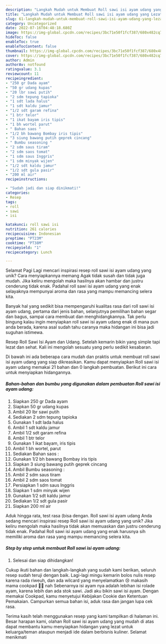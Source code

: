 ```yaml
---
description: "Langkah Mudah untuk Membuat Roll sawi isi ayam udang yang Lezat, Mantap"
title: "Langkah Mudah untuk Membuat Roll sawi isi ayam udang yang Lezat, Mantap"
slug: 61-langkah-mudah-untuk-membuat-roll-sawi-isi-ayam-udang-yang-lezat-mantap
category: Uncategorized
date: 2022-07-16T04:48:18.680Z
image: https://img-global.cpcdn.com/recipes/3bc71e50f1fcf387/680x482cq70/roll-sawi-isi-ayam-udang-foto-resep-utama.jpg
hideToc: false
enableToc: true
enableTocContent: false
thumbnail: https://img-global.cpcdn.com/recipes/3bc71e50f1fcf387/680x482cq70/roll-sawi-isi-ayam-udang-foto-resep-utama.jpg
cover: https://img-global.cpcdn.com/recipes/3bc71e50f1fcf387/680x482cq70/roll-sawi-isi-ayam-udang-foto-resep-utama.jpg
author: Admin
authorAv: notfound
ratingvalue: 3.1
reviewcount: 11
recipeingredient:
- "250 gr Dada ayam"
- "50 gr udang kupas"
- "20 lbr sawi putih"
- "2 sdm tepung tapioka"
- "1 sdt lada halus"
- "1 sdt kaldu jamur"
- "1/2 sdt garam refina"
- "1 btr telor"
- "1 ikat bayam iris tipis"
- "1 bh wortel parut"
- " Bahan saos "
- "1/2 bh bawang Bombay iris tipis"
- "3 siung bawang putih geprek cincang"
- " Bumbu seasoning "
- "2 sdm saus tiram"
- "2 sdm saos tomat"
- "1 sdm saus Inggris"
- "1 sdm minyak wijen"
- "1/2 sdt kaldu jamur"
- "1/2 sdt gula pasir"
- "200 ml air"
recipeinstructions:

- "Sudah jadi dan siap dinikmati!"
categories:
- Resep
tags:
- roll
- sawi
- isi

katakunci: roll sawi isi 
nutrition: 261 calories
recipecuisine: Indonesian
preptime: "PT23M"
cooktime: "PT38M"
recipeyield: "1"
recipecategory: Lunch

---
```



Selamat Pagi Lagi mencari inspirasi resep roll sawi isi ayam udang yang unik? Cara menyiapkannya memang Agak tidak susah dan tidak juga mudah. Jika keliru mengolah maka hasilnya akan hambar dan justru cenderung tidak enak. Padahal roll sawi isi ayam udang yang enak selayaknya mempunyai aroma dan rasa yang mampu memancing selera kita.


Banyak hal yang sedikit bisa mempengaruhi kualitas rasa dari roll sawi isi ayam udang, pertama dari jenis bahan, selanjutnya pemilihan bahan segar dan bagus, sampai cara membuat dan menghidangkannya. Tak perlu bingung kalau ingin menyiapkan roll sawi isi ayam udang enak di mana pun anda berada, karena asal sudah tahu caranya maka hidangan ini bisa jadi suguhan istimewa.

Resep Roll Sawi Isi Ayam dan Udang. Setelah kemarin bikin yang simple tapi lezat dan sehat. Kali ini mengolah sesuatu yang perlu sedikit kesabaran.


Di bawah ini ada beberapa cara mudah dan praktis untuk membuat roll sawi isi ayam udang yang siap dikreasikan. Kamu dapat menyiapkan Roll sawi isi ayam udang memakai 21 bahan dan 0 langkah pembuatan. Berikut ini cara untuk menyiapkan hidangannya.

<!--inarticleads1-->

##### Bahan-bahan dan bumbu yang digunakan dalam pembuatan Roll sawi isi ayam udang:

1. Siapkan 250 gr Dada ayam
1. Siapkan 50 gr udang kupas
1. Ambil 20 lbr sawi putih
1. Sediakan 2 sdm tepung tapioka
1. Gunakan 1 sdt lada halus
1. Ambil 1 sdt kaldu jamur
1. Ambil 1/2 sdt garam refina
1. Ambil 1 btr telor
1. Gunakan 1 ikat bayam, iris tipis
1. Ambil 1 bh wortel, parut
1. Sediakan  Bahan saos :
1. Gunakan 1/2 bh bawang Bombay iris tipis
1. Siapkan 3 siung bawang putih geprek cincang
1. Ambil  Bumbu seasoning :
1. Ambil 2 sdm saus tiram
1. Ambil 2 sdm saos tomat
1. Persiapkan 1 sdm saus Inggris
1. Siapkan 1 sdm minyak wijen
1. Gunakan 1/2 sdt kaldu jamur
1. Sediakan 1/2 sdt gula pasir
1. Siapkan 200 ml air


Aduk hingga rata, test rasa (bisa dengan. Roll sawi isi ayam udang Anda sedang mencari inspirasi resep Roll sawi isi ayam udang yang unik? Jika keliru mengolah maka hasilnya tidak akan memuaskan dan justru cenderung tidak enak. Padahal Roll sawi isi ayam udang yang enak harusnya sih memiliki aroma dan rasa yang mampu memancing selera kita. 

<!--inarticleads2-->

##### Step by step untuk membuat Roll sawi isi ayam udang:


1. Selesai dan siap dihidangkan!

Cukup ikuti bahan dan langkah-langkah yang sudah kami berikan, seluruh resep sudah teruji dengan baik. Lagi-lagi mingu kemarin bolos nulis resep karena rada riweuh, dan ada wilcard yang menyelamatkan 😢 makasih mama cookpad 🙏🤗 nah Sebenarnya isi ayam nya adalah lebihan isi rolade ayam, karena lebih dan ada stok sawi. Jadi aku bikin sawi isi ayam. Dengan memakai Cookpad, kamu menyetujui Kebijakan Cookie dan Ketentuan Pemakaian. Campurkan semua bahan isi, aduk rasa dan jangan lupa cek rasa. 

Terima kasih telah menggunakan resep yang kami tampilkan di halaman ini. Besar harapan kami, olahan Roll sawi isi ayam udang yang mudah di atas dapat membantu kamu menyiapkan hidangan yang lezat untuk keluarga/teman ataupun menjadi ide dalam berbisnis kuliner. Selamat menikmati
